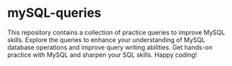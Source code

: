 # mySQL-queries

This repository contains a collection of practice queries to improve MySQL skills. 
Explore the queries to enhance your understanding of MySQL database operations and improve query writing abilities. 
Get hands-on practice with MySQL and sharpen your SQL skills. Happy coding!
